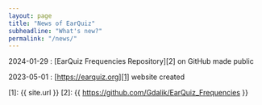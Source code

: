 ```yaml
---
layout: page
title: "News of EarQuiz"
subheadline: "What's new?"
permalink: "/news/"
---
```


2024-01-29
:   [EarQuiz Frequencies Repository][2] on GitHub made public

2023-05-01
:   [https://earquiz.org][1] website created


 [1]: {{ site.url }}
 [2]: {{  https://github.com/Gdalik/EarQuiz_Frequencies }}